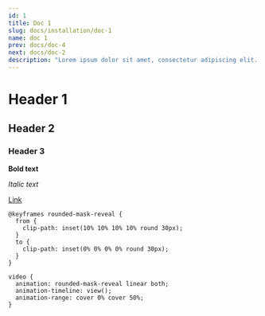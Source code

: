 ```yaml
---
id: 1
title: Doc 1
slug: docs/installation/doc-1
name: doc 1
prev: docs/doc-4
next: docs/doc-2
description: "Lorem ipsum dolor sit amet, consectetur adipiscing elit. Sed euismod, nisl in lacinia aliquam, nulla nunc tincidunt nunc, id tincidunt mi nisl a nunc. Nulla facilisi. Sed auctor, nunc nec ultrices aliquet, nisl nunc tincidunt nunc, id tincidunt mi nisl a nunc. Nulla facilisi."
---
```


<!-- main -->
# Header 1

## Header 2

### Header 3

**Bold text**

_Italic text_

[Link](https://example.com)

```
@keyframes rounded-mask-reveal {
  from {
    clip-path: inset(10% 10% 10% 10% round 30px);
  }
  to {
    clip-path: inset(0% 0% 0% 0% round 30px);
  }
}

video {
  animation: rounded-mask-reveal linear both;
  animation-timeline: view();
  animation-range: cover 0% cover 50%;
}
```
